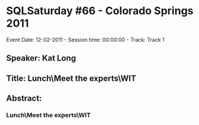 # SQLSaturday #66 - Colorado Springs 2011
Event Date: 12-02-2011 - Session time: 00:00:00 - Track: Track 1
## Speaker: Kat Long
## Title: Lunch\Meet the experts\WIT
## Abstract:
### Lunch\Meet the experts\WIT
